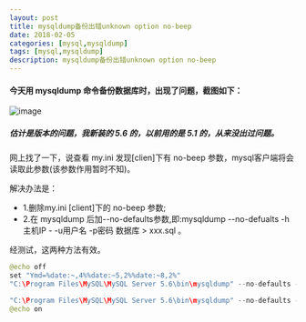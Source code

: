 ```yaml
---
layout: post
title: mysqldump备份出错unknown option no-beep
date: 2018-02-05
categories: [mysql,mysqldump]
tags: [mysql,mysqldump]
description: mysqldump备份出错unknown option no-beep
---
```


#### 今天用 mysqldump 命令备份数据库时，出现了问题，截图如下：
![image](https://note.youdao.com/yws/api/personal/file/C4E765EF35C744A09AD4697E6089ED4E?method=download&shareKey=b15916e0fee6e7455acb2069034ccc97)
##### 估计是版本的问题，我新装的 5.6 的，以前用的是 5.1 的，从来没出过问题。

网上找了一下，说查看 my.ini 发现[clien]下有 no-beep 参数，mysql客户端将会读取此参数(该参数作用暂时不知)。

解决办法是：

- 1.删除my.ini [client]下的 no-beep 参数;
- 2.在 mysqldump 后加--no-defaults参数,即:mysqldump --no-defualts -h主机IP - -u用户名 -p密码 数据库 > xxx.sql 。

经测试，这两种方法有效。


```Java
@echo off
set "Ymd=%date:~,4%%date:~5,2%%date:~8,2%"
"C:\Program Files\MySQL\MySQL Server 5.6\bin\mysqldump" --no-defaults -u root --password=1qaz4321 api_cms> D:\db_backup\api_cms\api_cms-%Ymd%.sql

"C:\Program Files\MySQL\MySQL Server 5.6\bin\mysqldump" --no-defaults -u root --password=1qaz4321 test> D:\db_backup\test\test-%Ymd%.sql
@echo on
```

